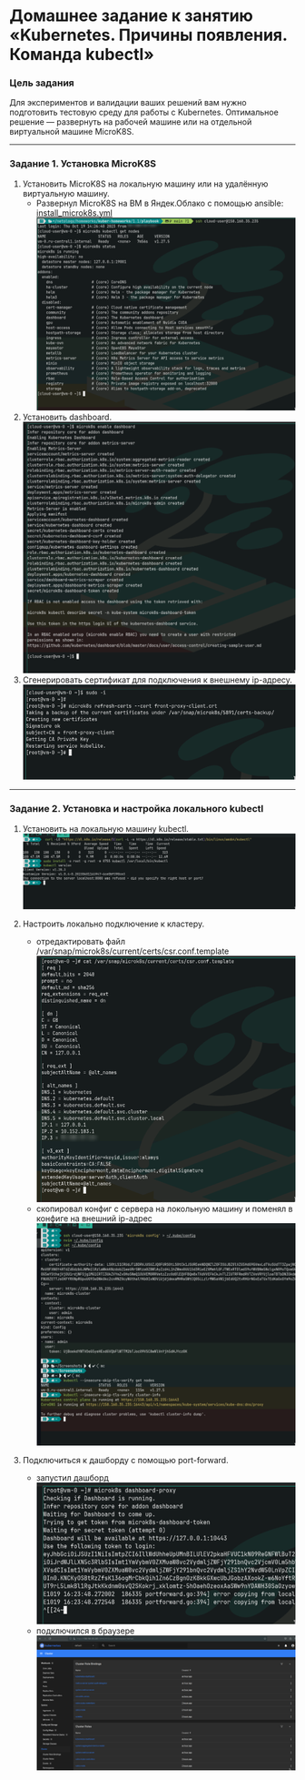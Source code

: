 # Домашнее задание к занятию «Kubernetes. Причины появления. Команда kubectl»

### Цель задания

Для экспериментов и валидации ваших решений вам нужно подготовить тестовую среду для работы с Kubernetes. Оптимальное решение — развернуть на рабочей машине или на отдельной виртуальной машине MicroK8S.

------

### Задание 1. Установка MicroK8S

1. Установить MicroK8S на локальную машину или на удалённую виртуальную машину.
   * Развернул MicroK8S на ВМ в Яндек.Облако с помощью ansible: [install_microk8s.yml](/playbook/install_microk8s.yml)
   ![](img/1.1.png)
2. Установить dashboard.
   ![](img/1.2.png)
3. Сгенерировать сертификат для подключения к внешнему ip-адресу.
   ![](img/1.3.png)

------

### Задание 2. Установка и настройка локального kubectl
1. Установить на локальную машину kubectl.
    ![](img/2.1.png)
2. Настроить локально подключение к кластеру.
   * отредактировать файл /var/snap/microk8s/current/certs/csr.conf.template
    ![](img/2.2.png)
   * скопировал конфиг с сервера на локольную машину и поменял в конфиге на внешний ip-адрес
    ![](img/2.2.2.png)

3. Подключиться к дашборду с помощью port-forward.
   * запустил дашборд
     ![](img/3.1.png)
   * подключился в браузере
     ![](img/3.2.png)

